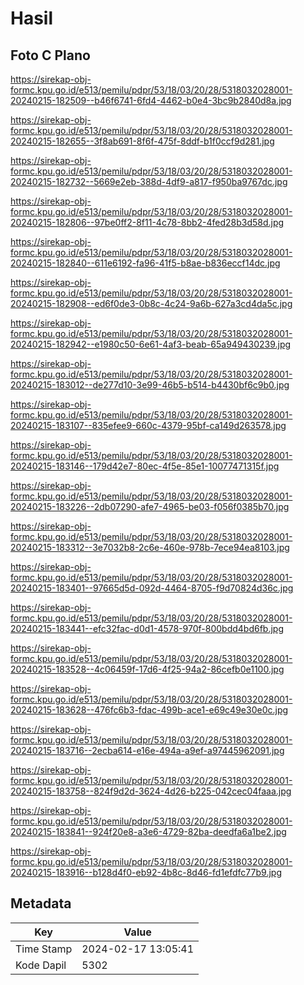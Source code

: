 # Hasil

## Foto C Plano

https://sirekap-obj-formc.kpu.go.id/e513/pemilu/pdpr/53/18/03/20/28/5318032028001-20240215-182509--b46f6741-6fd4-4462-b0e4-3bc9b2840d8a.jpg

https://sirekap-obj-formc.kpu.go.id/e513/pemilu/pdpr/53/18/03/20/28/5318032028001-20240215-182655--3f8ab691-8f6f-475f-8ddf-b1f0ccf9d281.jpg

https://sirekap-obj-formc.kpu.go.id/e513/pemilu/pdpr/53/18/03/20/28/5318032028001-20240215-182732--5669e2eb-388d-4df9-a817-f950ba9767dc.jpg

https://sirekap-obj-formc.kpu.go.id/e513/pemilu/pdpr/53/18/03/20/28/5318032028001-20240215-182806--97be0ff2-8f11-4c78-8bb2-4fed28b3d58d.jpg

https://sirekap-obj-formc.kpu.go.id/e513/pemilu/pdpr/53/18/03/20/28/5318032028001-20240215-182840--611e6192-fa96-41f5-b8ae-b836eccf14dc.jpg

https://sirekap-obj-formc.kpu.go.id/e513/pemilu/pdpr/53/18/03/20/28/5318032028001-20240215-182908--ed6f0de3-0b8c-4c24-9a6b-627a3cd4da5c.jpg

https://sirekap-obj-formc.kpu.go.id/e513/pemilu/pdpr/53/18/03/20/28/5318032028001-20240215-182942--e1980c50-6e61-4af3-beab-65a949430239.jpg

https://sirekap-obj-formc.kpu.go.id/e513/pemilu/pdpr/53/18/03/20/28/5318032028001-20240215-183012--de277d10-3e99-46b5-b514-b4430bf6c9b0.jpg

https://sirekap-obj-formc.kpu.go.id/e513/pemilu/pdpr/53/18/03/20/28/5318032028001-20240215-183107--835efee9-660c-4379-95bf-ca149d263578.jpg

https://sirekap-obj-formc.kpu.go.id/e513/pemilu/pdpr/53/18/03/20/28/5318032028001-20240215-183146--179d42e7-80ec-4f5e-85e1-10077471315f.jpg

https://sirekap-obj-formc.kpu.go.id/e513/pemilu/pdpr/53/18/03/20/28/5318032028001-20240215-183226--2db07290-afe7-4965-be03-f056f0385b70.jpg

https://sirekap-obj-formc.kpu.go.id/e513/pemilu/pdpr/53/18/03/20/28/5318032028001-20240215-183312--3e7032b8-2c6e-460e-978b-7ece94ea8103.jpg

https://sirekap-obj-formc.kpu.go.id/e513/pemilu/pdpr/53/18/03/20/28/5318032028001-20240215-183401--97665d5d-092d-4464-8705-f9d70824d36c.jpg

https://sirekap-obj-formc.kpu.go.id/e513/pemilu/pdpr/53/18/03/20/28/5318032028001-20240215-183441--efc32fac-d0d1-4578-970f-800bdd4bd6fb.jpg

https://sirekap-obj-formc.kpu.go.id/e513/pemilu/pdpr/53/18/03/20/28/5318032028001-20240215-183528--4c06459f-17d6-4f25-94a2-86cefb0e1100.jpg

https://sirekap-obj-formc.kpu.go.id/e513/pemilu/pdpr/53/18/03/20/28/5318032028001-20240215-183628--476fc6b3-fdac-499b-ace1-e69c49e30e0c.jpg

https://sirekap-obj-formc.kpu.go.id/e513/pemilu/pdpr/53/18/03/20/28/5318032028001-20240215-183716--2ecba614-e16e-494a-a9ef-a97445962091.jpg

https://sirekap-obj-formc.kpu.go.id/e513/pemilu/pdpr/53/18/03/20/28/5318032028001-20240215-183758--824f9d2d-3624-4d26-b225-042cec04faaa.jpg

https://sirekap-obj-formc.kpu.go.id/e513/pemilu/pdpr/53/18/03/20/28/5318032028001-20240215-183841--924f20e8-a3e6-4729-82ba-deedfa6a1be2.jpg

https://sirekap-obj-formc.kpu.go.id/e513/pemilu/pdpr/53/18/03/20/28/5318032028001-20240215-183916--b128d4f0-eb92-4b8c-8d46-fd1efdfc77b9.jpg


## Metadata

| Key        | Value               |
| ---------- | ------------------- |
| Time Stamp | 2024-02-17 13:05:41 |
| Kode Dapil | 5302                |



